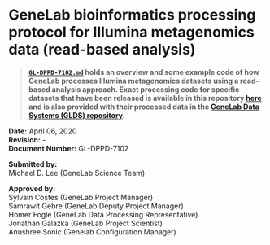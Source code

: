 # GeneLab bioinformatics processing protocol for Illumina metagenomics data (read-based analysis)

> **[`GL-DPPD-7102.md`](GL-DPPD-7104.md) holds an overview and some example code of how GeneLab processes Illumina metagenomics datasets using a read-based analysis approach. Exact processing code for specific datasets that have been released is available in this repository [here](GLDS_Processing_Scripts) and is also provided with their processed data in the [GeneLab Data Systems (GLDS) repository](https://genelab-data.ndc.nasa.gov/genelab/projects).**  

**Date:** April 06, 2020  
**Revision:** -   
**Document Number:** GL-DPPD-7102  

**Submitted by:**  
Michael D. Lee (GeneLab Science Team)

**Approved by:**  
Sylvain Costes (GeneLab Project Manager)  
Samrawit Gebre (GeneLab Deputy Project Manager)  
Homer Fogle (GeneLab Data Processing Representative)  
Jonathan Galazka (GeneLab Project Scientist)  
Anushree Sonic (Genelab Configuration Manager)  
